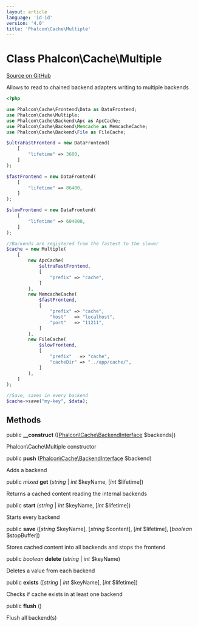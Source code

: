 ```yaml
---
layout: article
language: 'id-id'
version: '4.0'
title: 'Phalcon\Cache\Multiple'
---
```


# Class **Phalcon\Cache\Multiple**

<a href="https://github.com/phalcon/cphalcon/tree/v4.0.0/phalcon/cache/multiple.zep" class="btn btn-default btn-sm">Source on GitHub</a>

Allows to read to chained backend adapters writing to multiple backends

```php
<?php

use Phalcon\Cache\Frontend\Data as DataFrontend;
use Phalcon\Cache\Multiple;
use Phalcon\Cache\Backend\Apc as ApcCache;
use Phalcon\Cache\Backend\Memcache as MemcacheCache;
use Phalcon\Cache\Backend\File as FileCache;

$ultraFastFrontend = new DataFrontend(
    [
        "lifetime" => 3600,
    ]
);

$fastFrontend = new DataFrontend(
    [
        "lifetime" => 86400,
    ]
);

$slowFrontend = new DataFrontend(
    [
        "lifetime" => 604800,
    ]
);

//Backends are registered from the fastest to the slower
$cache = new Multiple(
    [
        new ApcCache(
            $ultraFastFrontend,
            [
                "prefix" => "cache",
            ]
        ),
        new MemcacheCache(
            $fastFrontend,
            [
                "prefix" => "cache",
                "host"   => "localhost",
                "port"   => "11211",
            ]
        ),
        new FileCache(
            $slowFrontend,
            [
                "prefix"   => "cache",
                "cacheDir" => "../app/cache/",
            ]
        ),
    ]
);

//Save, saves in every backend
$cache->save("my-key", $data);

```

## Methods

public **__construct** ([[Phalcon\Cache\BackendInterface](/4.0/en/api/Phalcon_Cache_BackendInterface) $backends])

Phalcon\Cache\Multiple constructor

public **push** ([Phalcon\Cache\BackendInterface](/4.0/en/api/Phalcon_Cache_BackendInterface) $backend)

Adds a backend

public *mixed* **get** (*string* | *int* $keyName, [*int* $lifetime])

Returns a cached content reading the internal backends

public **start** (*string* | *int* $keyName, [*int* $lifetime])

Starts every backend

public **save** ([*string* $keyName], [*string* $content], [*int* $lifetime], [*boolean* $stopBuffer])

Stores cached content into all backends and stops the frontend

public *boolean* **delete** (*string* | *int* $keyName)

Deletes a value from each backend

public **exists** ([*string* | *int* $keyName], [*int* $lifetime])

Checks if cache exists in at least one backend

public **flush** ()

Flush all backend(s)